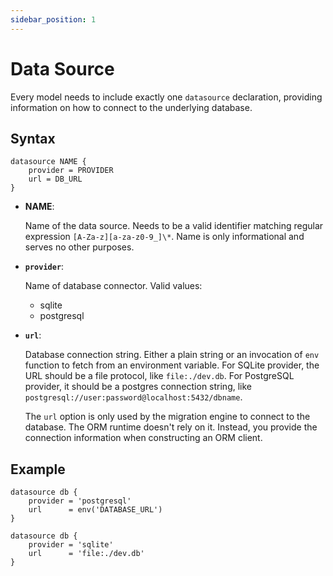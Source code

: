```yaml
---
sidebar_position: 1
---
```


# Data Source

Every model needs to include exactly one `datasource` declaration, providing information on how to connect to the underlying database.

## Syntax

```zmodel
datasource NAME {
    provider = PROVIDER
    url = DB_URL
}
```

-   **NAME**:

    Name of the data source. Needs to be a valid identifier matching regular expression `[A-Za-z][a-za-z0-9_]\*`. Name is only informational and serves no other purposes.

-   **`provider`**:

    Name of database connector. Valid values:

    -   sqlite
    -   postgresql

-   **`url`**:

    Database connection string. Either a plain string or an invocation of `env` function to fetch from an environment variable. For SQLite provider, the URL should be a file protocol, like `file:./dev.db`. For PostgreSQL provider, it should be a postgres connection string, like `postgresql://user:password@localhost:5432/dbname`.

    The `url` option is only used by the migration engine to connect to the database. The ORM runtime doesn't rely on it. Instead, you provide the connection information when constructing an ORM client.

## Example

```zmodel
datasource db {
    provider = 'postgresql'
    url      = env('DATABASE_URL')
}
```

```zmodel
datasource db {
    provider = 'sqlite'
    url      = 'file:./dev.db'
}
```
